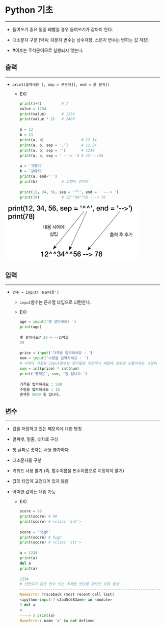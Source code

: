 # Python 기초

---

* 들여쓰기 중요 동일 레벨일 경우 들여쓰기가 같아야 한다.

* 대소문자 구분 (약속: 대문자 변수는 상수저장, 소문자 변수는 변하는 값 저장)

* #이후는 주석문이므로 실행되지 않는다.

  

## 출력

-----

* `print(출력내용 [, sep = 구분자][, end = 끝 문자])`

  * EX)

    ```python
    print(3+4)         # 7
    value = 1234       
    print(value)       # 1234
    print(value * 2)   # 2468
    
    a = 12
    b = 34
    print(a, b)                 # 12 34
    print(a, b, sep = ',')      # 12,34
    print(a, b, sep = '')       # 1234
    print(a, b, sep = ' ---> ') # 12--->34
    
    a = '고양이'
    b = '강아지'
    print(a, end=' ')
    print(b)           # 고양이 강아지
    
    print(12, 34, 56, sep = '^^', end = ' ---> ')
    print(78)          # 12^^34^^56 ---> 78
    ```

![image-20210104202854338](01_value.assets/image-20210104202854338.png)

## 입력

-------

* `변수 = input('질문내용')`

  * `input`함수는 문자열 타입으로 리턴한다.

  * EX)

    ```python
    age = input('몇 살이세요? ')
    print(age)
    
    몇 살이세요? 29 <---입력값
    29
    
    price = input('가격을 입력하세요 : ')
    num = input('수량을 입력하세요 : ')
    # 아래의 과정은 input함수는 문자열로 리턴하기 때문에 정수로 만들어주는 과정이 필요
    sum = int(price) * int(num)
    print('총액은', sum, '원 입니다.')
    
    가격을 입력하세요 : 500
    수량을 입력하세요 : 10
    총액은 5000 원 입니다.
    ```



## 변수

------

* 값을 저장하고 있는 메모리에 대한 명칭

* 알파벳, 밑줄, 숫자로 구성

* 첫 글짜로 숫자는 사용 불가하다.

* 대소문자를 구분

* 키워드 사용 불가 (즉, 함수이름을 변수이름으로 지정하지 말기)

* 값의 타입이 고정되어 있지 않음

* 어떠한 값이든 대입 가능

  * EX)

    ```python
    score = 98
    print(score) # 98
    print(score) # <class 'int'>
    
    score = 'high'
    print(score) # high
    print(score) # <class 'str'>
    
    a = 1234
    print(a)
    del a
    print(a)
    
    1234
    # 선언되지 않은 변수 또는 삭제된 변수를 읽으면 오류 발생
    --------------------------------------------------------------------------
    NameError Traceback (most recent call last)
    <ipython-input-7-c3ad5c683aee> in <module>
    3 del a
    4
    ----> 5 print(a)
    NameError: name 'a' is not defined
    
    ```

    